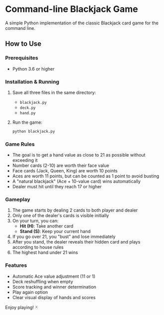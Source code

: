 # Command-line Blackjack Game

A simple Python implementation of the classic Blackjack card game for the command line.

## How to Use

### Prerequisites
- Python 3.6 or higher

### Installation & Running
1. Save all three files in the same directory:
   - `blackjack.py`
   - `deck.py` 
   - `hand.py`

2. Run the game:
   ```bash
   python blackjack.py
   ```

### Game Rules
- The goal is to get a hand value as close to 21 as possible without exceeding it
- Number cards (2-10) are worth their face value
- Face cards (Jack, Queen, King) are worth 10 points
- Aces are worth 11 points, but can be counted as 1 point to avoid busting
- A "natural blackjack" (Ace + 10-value card) wins automatically
- Dealer must hit until they reach 17 or higher

### Gameplay
1. The game starts by dealing 2 cards to both player and dealer
2. Only one of the dealer's cards is visible initially
3. On your turn, you can:
   - **Hit (H)**: Take another card
   - **Stand (S)**: Keep your current hand
4. If you go over 21, you "bust" and lose immediately
5. After you stand, the dealer reveals their hidden card and plays according to house rules
6. The highest hand under 21 wins

### Features
- Automatic Ace value adjustment (11 or 1)
- Deck reshuffling when empty
- Score tracking and winner determination
- Play again option
- Clear visual display of hands and scores

Enjoy playing! 🃏